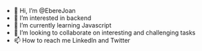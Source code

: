 <!-- - ![GitHub Stats](https://github-readme-stats.vercel.app/api?username=EbereJoan&theme=radical) -->
- 👋 Hi, I’m @EbereJoan
- 👀 I’m interested in backend 
- 🌱 I’m currently learning Javascript
- 💞️ I’m looking to collaborate on interesting and challenging tasks
- 📫 How to reach me LinkedIn and Twitter

<!---
EbereJoan/EbereJoan is a ✨ special ✨ repository because its `README.md` (this file) appears on your GitHub profile.
You can click the Preview link to take a look at your changes.
--->

